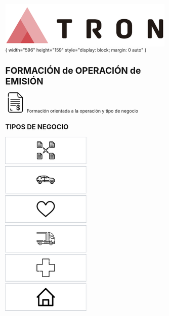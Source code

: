 ![Imagen LOGO](./00-Imagen/logo-TRON.png){ width="596" height="159" style="display: block; margin: 0 auto" }

# FORMACIÓN de OPERACIÓN de EMISIÓN

![Imagen PÓLIZA](./00-Imagen/icono-emision-poliza.png) Formación orientada a la operación y tipo de negocio

## TIPOS DE NEGOCIO

[![Imagen COMÚN](./00-Imagen/boton-emision-comun.png "Común")](./01-Comun/FORMACION-emision-operacion-comun.md)
![Imagen AUTO](./00-Imagen/boton-emision-automovil.png "Automóvil")
![Imagen VIDA](./00-Imagen/boton-emision-vida.png "Vida")
![Imagen TRANSPORTE](./00-Imagen/boton-emision-transporte.png "Transportes")
![Imagen SALUD](./00-Imagen/boton-emision-salud.png "Salud")
![Imagen GENERALES](./00-Imagen/boton-emision-general.png "Generales")
